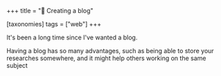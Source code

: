 +++
title = "📝 Creating a blog"

[taxonomies]
tags = ["web"]
+++

It's been a long time since I've wanted a blog.

Having a blog has so many advantages, such as being able to store your researches somewhere, and it might help others working on the same subject
